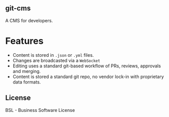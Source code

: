 git-cms
----------

A CMS for developers.

# Features

- Content is stored in `.json` or `.yml` files.
- Changes are broadcasted via a `WebSocket`
- Editing uses a standard git-based workflow of PRs, reviews, approvals and merging.
- Content is stored a standard git repo, no vendor lock-in with proprietary data formats.

## License

BSL - Business Software License
